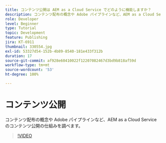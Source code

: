 ```yaml
---
title: コンテンツ公開は AEM as a Cloud Service でどのように機能しますか？
description: コンテンツ配布の概念や Adobe パイプラインなど、AEM as a Cloud Service のコンテンツ公開の仕組みを調べます。
role: Developer
level: Beginner
type: Tutorial
topic: Development
feature: Publishing
jira: KT-6911
thumbnail: 330554.jpg
exl-id: 53327d54-152b-4b89-8540-181e433f312b
duration: 17
source-git-commit: af928e60410022f12207082467d3bd9b818af59d
workflow-type: tm+mt
source-wordcount: '53'
ht-degree: 100%

---
```


# コンテンツ公開

コンテンツ配布の概念や Adobe パイプラインなど、AEM as a Cloud Service のコンテンツ公開の仕組みを調べます。

>[!VIDEO](https://video.tv.adobe.com/v/330554?quality=12&learn=on)

